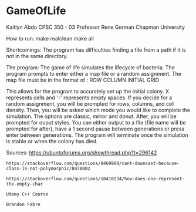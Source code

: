 # GameOfLife

Kaitlyn Abdo
CPSC 350 - 03
Professor Rene German
Chapman University

How to run: 
    make realclean
    make all

Shortcomings: The program has difficulties finding a file from a path if it is not in the same directory. 

The program: The game of life simulates the lifecycle of bacteria. The program prompts to enter either a map file or a random assignment. The map file must be in the format of :
ROW
COLUMN
INITIAL GRID

This allows for the program to accurately set up the initial colony. X represents cells and '-' represents empty spaces. If you decide for a random assignment, you will be prompted for rows, columns, and cell density. Then, you will be asked which mode you would like to complete the simulation. The options are classic, mirror and donut. After, you will be prompted for ouput styles. You can either output to a file (file name will be prompted for after), have a 1 second pause between generations or press enter between generations. The program will terminate once the simulation is stable or when the colony has died. 

Sources:
    https://ubuntuforums.org/showthread.php?t=296142

    https://stackoverflow.com/questions/8469900/cant-downcast-because-class-is-not-polymorphic/8470002

    https://stackoverflow.com/questions/18410234/how-does-one-represent-the-empty-char

    Udemy C++ Course

    Brandon Fabre

